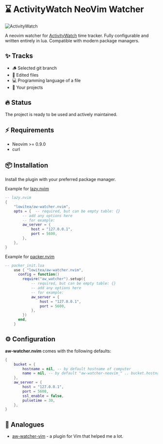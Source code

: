 # ⌛ ActivityWatch NeoVim Watcher

![ActivityWatch](aw_banner.png)

A neovim watcher for [ActivityWatch](https://activitywatch.net/) time tracker. Fully configurable and written entirely in lua. Compatible with modern package managers.

## ✨ Tracks

- 🪵 Selected git branch
- 📝 Edited files
- 💻 Programming language of a file
- 💼 Your projects

## 🔥 Status

The project is ready to be used and actively maintained.

## ⚡️ Requirements

- Neovim >= 0.9.0
- curl

## 📦 Installation

Install the plugin with your preferred package manager.

Example for [lazy.nvim](https://github.com/folke/lazy.nvim)

```lua
-- lazy.nvim
{
    "lowitea/aw-watcher.nvim",
    opts = {  -- required, but can be empty table: {}
        -- add any options here
        -- for example:
        aw_server = {
            host = "127.0.0.1",
            port = 5600,
        },
    },
}
```

Example for [packer.nvim](https://github.com/wbthomason/packer.nvim)

```lua
-- packer_init.lua
    use { "lowitea/aw-watcher.nvim",
      config = function()
        require("aw_watcher").setup({
            -- required, but can be empty table: {}
            -- add any options here
            -- for example:
            aw_server = {
                host = "127.0.0.1",
                port = 5600,
            },
        })
      end,
    }

```

## ⚙️ Configuration

**aw-watcher.nvim** comes with the following defaults:

```lua
{
    bucket = {
        hostname = nil, -- by default hostname of computer
        name = nil, -- by default "aw-watcher-neovim_" .. bucket.hostname
    },
    aw_server = {
        host = "127.0.0.1",
        port = 5600,
        ssl_enable = false,
        pulsetime = 30,
    },
}
```

## 📖 Analogues

- [aw-watcher-vim](https://github.com/ActivityWatch/aw-watcher-vim) - a plugin for Vim that helped me a lot.
